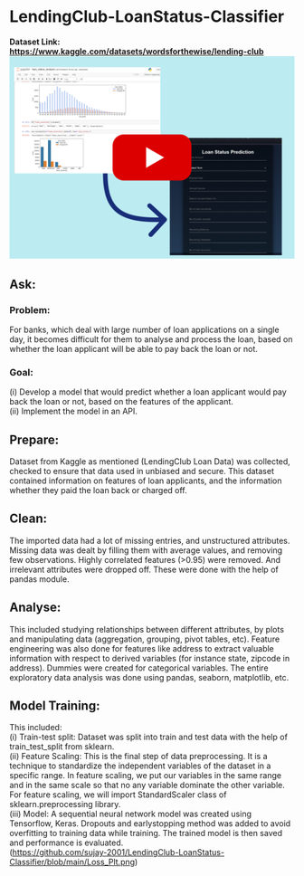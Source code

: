 # LendingClub-LoanStatus-Classifier
**Dataset Link: https://www.kaggle.com/datasets/wordsforthewise/lending-club** 
[![Demo Link](https://github.com/sujay-2001/LendingClub-LoanStatus-Classifier/blob/main/Rep%20Image(YT).png)](https://youtu.be/mTZgdKDqtJ4)

## Ask:
### Problem:
For banks, which deal with large number of loan applications on a single day, it becomes difficult for them
to analyse and process the loan, based on whether the loan applicant will  be able to pay back the loan or not.
### Goal: 
(i) Develop a model that would predict whether a loan applicant would pay back the loan or not, based on the features
of the applicant. <br />
(ii) Implement the model in an API.

## Prepare:
Dataset from Kaggle as mentioned (LendingClub Loan Data) was collected,
checked to ensure that data used in unbiased and secure. This dataset contained information on features of loan 
applicants, and the information whether they paid the loan back or charged off.

## Clean:
The imported data had a lot of missing entries, and unstructured attributes. Missing data was dealt by filling them
with average values, and removing few observations. Highly correlated features (>0.95) were removed. And irrelevant
attributes were dropped off. These were done with the help of pandas module.

## Analyse:
This included studying relationships between different attributes, by plots and manipulating data (aggregation,
grouping, pivot tables, etc). Feature engineering was also done for features like address to extract valuable
information with respect to derived variables (for instance state, zipcode in address). Dummies were created for
categorical variables. The entire exploratory data analysis was done using pandas, seaborn, matplotlib, etc.

## Model Training:
This included: <br />
(i)   Train-test split: Dataset was split into train and test data with the help of train_test_split from sklearn. <br />
(ii)  Feature Scaling: This is the final step of data preprocessing. It is a technique to standardize the independent
variables of the dataset in a specific range. In feature scaling, we put our variables in the same range and in the
same scale so that no any variable dominate the other variable. For feature scaling, we will import StandardScaler
class of sklearn.preprocessing library.  <br />
(iii) Model: A sequential neural network model was created using Tensorflow, Keras. Dropouts and earlystopping method was
added to avoid overfitting to training data while training. The trained model is then saved and performance is evaluated. <br />
(https://github.com/sujay-2001/LendingClub-LoanStatus-Classifier/blob/main/Loss_Plt.png)
